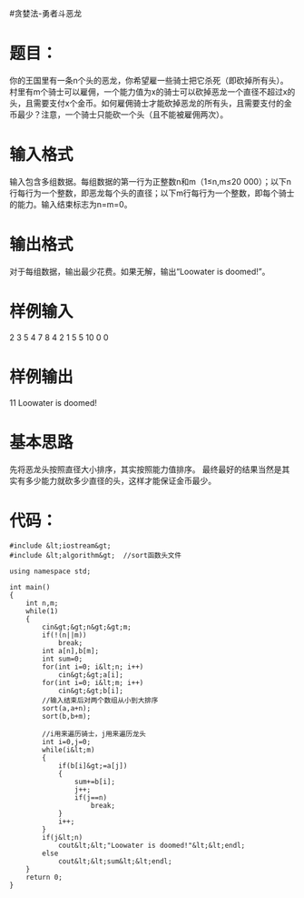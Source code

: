 #贪婪法-勇者斗恶龙
# 题目：

你的王国里有一条n个头的恶龙，你希望雇一些骑士把它杀死（即砍掉所有头）。村里有m个骑士可以雇佣，一个能力值为x的骑士可以砍掉恶龙一个直径不超过x的头，且需要支付x个金币。如何雇佣骑士才能砍掉恶龙的所有头，且需要支付的金币最少？注意，一个骑士只能砍一个头（且不能被雇佣两次）。

# 输入格式

输入包含多组数据。每组数据的第一行为正整数n和m（1≤n,m≤20 000）；以下n行每行为一个整数，即恶龙每个头的直径；以下m行每行为一个整数，即每个骑士的能力。输入结束标志为n=m=0。

# 输出格式

对于每组数据，输出最少花费。如果无解，输出“Loowater is doomed!”。

# 样例输入

2 3 5 4 7 8 4 2 1 5 5 10 0 0

# 样例输出

11 Loowater is doomed!

# 基本思路

先将恶龙头按照直径大小排序，其实按照能力值排序。 最终最好的结果当然是其实有多少能力就砍多少直径的头，这样才能保证金币最少。

# 代码：

```
#include &lt;iostream&gt;
#include &lt;algorithm&gt;  //sort函数头文件

using namespace std;

int main()
{
    int n,m;
    while(1)
    {
        cin&gt;&gt;n&gt;&gt;m;
        if(!(n||m))
            break;
        int a[n],b[m];
        int sum=0;
        for(int i=0; i&lt;n; i++)
            cin&gt;&gt;a[i];
        for(int i=0; i&lt;m; i++)
            cin&gt;&gt;b[i];
        //输入结束后对两个数组从小到大排序
        sort(a,a+n);
        sort(b,b+m);

        //i用来遍历骑士，j用来遍历龙头
        int i=0,j=0;
        while(i&lt;m)
        {
            if(b[i]&gt;=a[j])
            {
                sum+=b[i];
                j++;
                if(j==n)
                    break;
            }
            i++;
        }
        if(j&lt;n)
            cout&lt;&lt;"Loowater is doomed!"&lt;&lt;endl;
        else
            cout&lt;&lt;sum&lt;&lt;endl;
    }
    return 0;
}


```